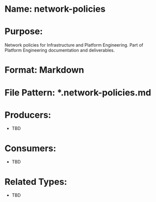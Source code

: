 # Name: network-policies

# Purpose:
Network policies for Infrastructure and Platform Engineering. Part of Platform Engineering documentation and deliverables.

# Format: Markdown

# File Pattern: *.network-policies.md

# Producers:
- TBD

# Consumers:
- TBD

# Related Types:
- TBD
